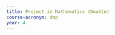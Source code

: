 ```yaml
---
title: Project in Mathematics (Double)
course-acronym: dmp
year: 4
---
```


<!-- Remove this comment and add a summary! -->

<!-- **Main topics**: -->